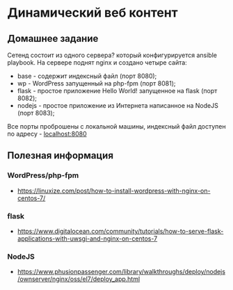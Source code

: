 # Динамический веб контент

## Домашнее задание

Сетенд состоит из одного сервера? который конфигурируется ansible playbook.
На сервере поднят nginx и создано четыре сайта:
* base - содержит индексный файл (порт 8080);
* wp - WordPress запущенный на php-fpm (порт 8081);
* flask - простое приложение Hello World! запущенное на flask (порт 8082);
* nodejs - простое приложение из Интернета написанное на NodeJS (порт 8083);

Все порты проброшены с локальной машины, индексный файл доступен по адресу - [localhost:8080](http://localhost:8080)

## Полезная информация

### WordPress/php-fpm
* https://linuxize.com/post/how-to-install-wordpress-with-nginx-on-centos-7/

### flask
* https://www.digitalocean.com/community/tutorials/how-to-serve-flask-applications-with-uwsgi-and-nginx-on-centos-7

### NodeJS
* https://www.phusionpassenger.com/library/walkthroughs/deploy/nodejs/ownserver/nginx/oss/el7/deploy_app.html